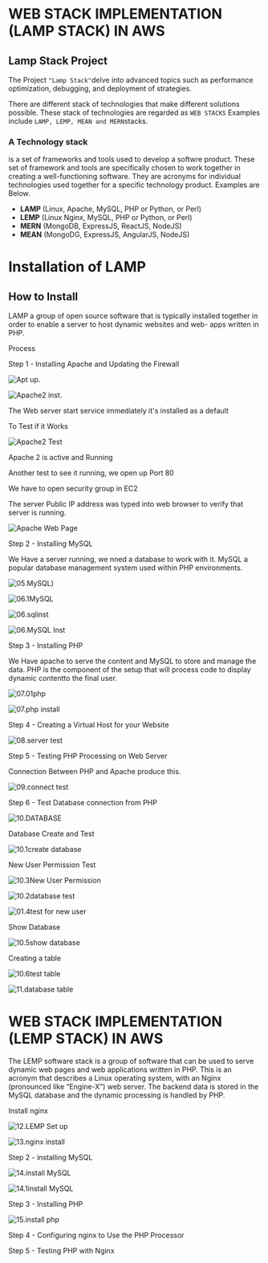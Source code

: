 # WEB STACK IMPLEMENTATION (LAMP STACK) IN AWS

## Lamp Stack Project

The Project `"Lamp Stack"`delve into advanced topics such as performance optimization, debugging, and deployment of strategies.

There are different stack of technologies that make different solutions possible.
These stack of technologies are regarded as `WEB STACKS` Examples include `LAMP, LEMP, MEAN and MERN`stacks.

### A Technology stack
is a set of frameworks and tools used to develop a softwre product.
These set of framework and tools are specifically chosen to work together in creating a well-functioning software. They are acronyms for individual technologies used together for a specific technology product. Examples are Below.

- __LAMP__ (Linux, Apache, MySQL, PHP or Python, or Perl)
- __LEMP__ (Linux Nginx, MySQL, PHP or Python, or Perl)
- __MERN__ (MongoDB, ExpressJS, ReactJS, NodeJS)
- __MEAN__ (MongoDG, ExpressJS, AngularJS, NodeJS)


# Installation of LAMP

## How to Install 

LAMP a group of open source software that is typically installed together in order to enable a server to host dynamic websites and web- apps written in PHP. 

Process

Step 1 - Installing Apache and Updating the Firewall

![Apt up.](./img/0.2%20Aptu.png)

![Apache2 inst.](./img/03.apache%20ins.png)

The Web server start service immediately it's installed as a default

To Test if it Works

![Apache2 Test](./img/04.1status%20apa2.png)

Apache 2 is active and Running

Another test to see it running, we open up Port 80 

We have to open security group in EC2

The server Public IP address was typed into web browser to verify that server is running. 

![Apache Web Page](./img/05.apache2%20confirmed.png)


Step 2 - Installing MySQL

We Have a server running, we nned a database to work with it. MySQL a popular database management system used within PHP environments.

![05.MySQL](./img/06.mysql.png))

![06.1MySQL](./img/06.1mysql.png)

![06.sqlinst](./img/06.sql%20install.png)

![06.MySQL Inst](./img/06.MySQL%20Inst.png)

Step 3 - Installing PHP

We Have apache to serve the content and MySQL to store and manage the data. PHP is the component of the setup that will process code to display dynamic contentto the final user.

![07.01php](./img/07.01php)

![07.php install](./img/07.12php.png)


Step 4 - Creating a Virtual Host for your Website

![08.server test](./img/08.Server%20Test.png)

Step 5 - Testing PHP Processing on Web Server

Connection Between PHP and Apache produce this.

![09.connect test](./img/09.test%20connect.png)

Step 6 - Test Database connection from PHP 

![10.DATABASE](./img/10.Database%20Test.png)

Database Create and Test

![10.1create database](./img/10.1create%20database.png)

New User Permission Test

![10.3New User Permission](./img/10.3Grant%20All%20on%20Database.png)

![10.2database test](./img/10.2database%20test.png)

![01.4test for new user](./img/10.4mysql.png)

Show Database

![10.5show database](./img/10.5Database.png)

Creating a table

![10.6test table](./img/10.6database%20table.png)

![11.database table](./img/11.Testing%20Database.png)


# WEB STACK IMPLEMENTATION (LEMP STACK) IN AWS

The LEMP software stack is a group of software that can be used to serve dynamic web pages and web applications written in PHP. This is an acronym that describes a Linux operating system, with an Nginx (pronounced like “Engine-X”) web server. The backend data is stored in the MySQL database and the dynamic processing is handled by PHP.

Install nginx

![12.LEMP Set up](./img/12.LEMP%20set%20up.png)

![13.nginx install](./img/13.nginx%20install.png)


Step 2 - installing MySQL

![14.install MySQL](./img/14.install%20MySQL.png)

![14.1install MySQL](./img/14.1SQL.png)

Step 3 - Installing PHP

![15.install php](./img/15.install%20php.png)

Step 4 - Configuring nginx to Use the PHP Processor 

Step 5 - Testing PHP with Nginx



